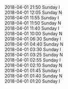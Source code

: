 2018-04-01 21:50 Sunday  I  
2018-04-01 12:05 Sunday  N  
2018-04-01 11:55 Sunday  I  
2018-04-01 11:50 Sunday  N  
2018-04-01 11:40 Sunday  I  
2018-04-01 10:00 Sunday  N  
2018-04-01 06:30 Sunday  I  
2018-04-01 04:40 Sunday  N  
2018-04-01 03:30 Sunday  I  
2018-04-01 03:25 Sunday  N  
2018-04-01 02:55 Sunday  I  
2018-04-01 02:10 Sunday  N  
2018-04-01 01:45 Sunday  I  
2018-04-01 01:40 Sunday  N  
2018-04-01 01:20 Sunday  I  
